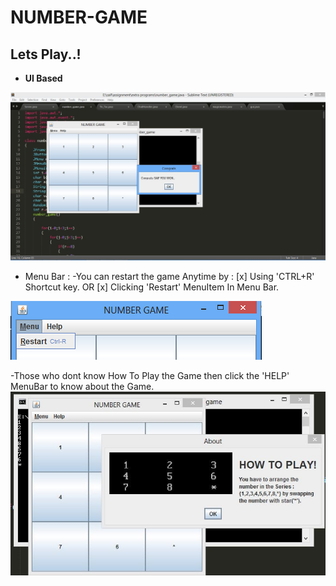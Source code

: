 NUMBER-GAME
===========

Lets Play..!
--------------
* **UI Based**

 ![snapshot](/image/num_game.jpg)
 
* Menu Bar :
 -You can restart the game Anytime by :
 [x] Using 'CTRL+R' Shortcut key. OR
 [x] Clicking 'Restart' MenuItem In Menu Bar.
 
 ![snap_menu](/image/menu.png)
 
 -Those who dont know How To Play the Game then click the 'HELP' MenuBar to know about the Game.
 ![snap_help](/image/how.jpg)
